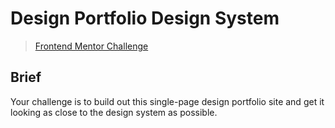# Design Portfolio Design System

> [Frontend Mentor Challenge](https://www.frontendmentor.io/challenges/singlepage-design-portfolio-2MMhyhfKVo/hub/singlepage-design-portfolio-GW1UKnVffe)

## Brief

Your challenge is to build out this single-page design portfolio site and get it looking as close to the design system as possible.